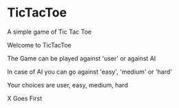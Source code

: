 # TicTacToe
A simple game of Tic Tac Toe

Welcome to TicTacToe

The Game can be played against 'user' or against AI

In case of AI you can go against 'easy', 'medium' or 'hard'

Your choices are user, easy, medium, hard

X Goes First
